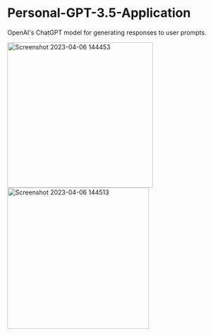 # Personal-GPT-3.5-Application
OpenAI's ChatGPT model for generating responses to user prompts.

<img width="330" alt="Screenshot 2023-04-06 144453" src="https://user-images.githubusercontent.com/99079792/230327101-8603ef13-54e2-4bca-868f-be04edabd63f.png">
<img width="321" alt="Screenshot 2023-04-06 144513" src="https://user-images.githubusercontent.com/99079792/230327144-2001a80d-b94b-4c14-9ce9-8d5de70a6c34.png">
